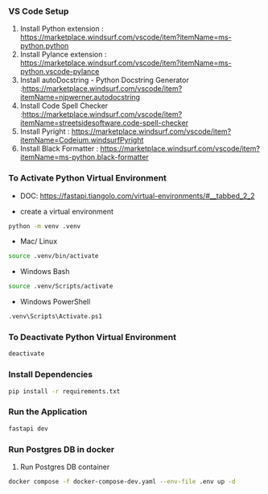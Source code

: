 
### VS Code Setup
1. Install Python extension : https://marketplace.windsurf.com/vscode/item?itemName=ms-python.python
2. Install Pylance extension : https://marketplace.windsurf.com/vscode/item?itemName=ms-python.vscode-pylance
3. Install autoDocstring - Python Docstring Generator :https://marketplace.windsurf.com/vscode/item?itemName=njpwerner.autodocstring
4. Install Code Spell Checker :https://marketplace.windsurf.com/vscode/item?itemName=streetsidesoftware.code-spell-checker
5. Install Pyright : https://marketplace.windsurf.com/vscode/item?itemName=Codeium.windsurfPyright
6. Install Black Formatter : https://marketplace.windsurf.com/vscode/item?itemName=ms-python.black-formatter

### To Activate Python Virtual Environment
* DOC: https://fastapi.tiangolo.com/virtual-environments/#__tabbed_2_2

* create a virtual environment
```bash
python -m venv .venv
```

* Mac/ Linux
```bash
source .venv/bin/activate
```

* Windows Bash
```bash
source .venv/Scripts/activate
```

* Windows PowerShell
```bash
.venv\Scripts\Activate.ps1
```

### To Deactivate Python Virtual Environment

```bash
deactivate
```

### Install Dependencies
```bash
pip install -r requirements.txt
```


### Run the Application
```bash
fastapi dev
```

### Run Postgres DB in docker
1. Run Postgres DB container
```bash
docker compose -f docker-compose-dev.yaml --env-file .env up -d
```
